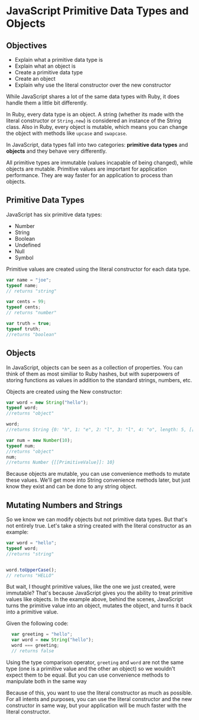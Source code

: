 # JavaScript Primitive Data Types and Objects

## Objectives
+ Explain what a primitive data type is
+ Explain what an object is
+ Create a primitive data type
+ Create an object
+ Explain why use the literal constructor over the new constructor

While JavaScript shares a lot of the same data types with Ruby, it does handle them a little bit differently.

In Ruby, every data type is an object. A string (whether its made with the literal constructor or `String.new`) is considered an instance of the String class. Also in Ruby, every object is mutable, which means you can change the object with methods like `upcase` and `swapcase`.

In JavaScript, data types fall into two categories: **primitive data types** and **objects** and they behave very differently.

All primitive types are immutable (values incapable of being changed), while objects are mutable. Primitive values are important for application performance. They are way faster for an application to process than objects.

## Primitive Data Types

JavaScript has six primitive data types: 

+ Number
+ String
+ Boolean
+ Undefined
+ Null
+ Symbol

Primitive values are created using the literal constructor for each data type. 

```js
var name = "joe";
typeof name;
// returns "string"

var cents = 99;
typeof cents;
// returns "number"

var truth = true;
typeof truth;
//returns "boolean"
```

## Objects

In JavaScript, objects can be seen as a collection of properties. You can think of them as most similiar to Ruby hashes, but with superpowers of storing functions as values in addition to the standard strings, numbers, etc.

Objects are created using the New constructor:

```js
var word = new String("hello");
typeof word;
//returns "object"

word;
//returns String {0: "h", 1: "e", 2: "l", 3: "l", 4: "o", length: 5, [[PrimitiveValue]]: "hello"}

var num = new Number(10);
typeof num;
//returns "object"
num;
//returns Number {[[PrimitiveValue]]: 10}
```
Because objects are mutable, you can use convenience methods to mutate these values. We'll get more into String convenience methods later, but just know they exist and can be done to any string object.

## Mutating Numbers and Strings

So we know we can modify objects but not primitive data types. But that's not entirely true. Let's take a string created with the literal constructor as an example:

```js
var word = "hello";
typeof word;
//returns "string"


word.toUpperCase();
// returns "HELLO"
```

But wait, I thought primitive values, like the one we just created, were immutable? That's because JavaScript gives you the ability to treat primitive values like objects. In the example above, behind the scenes, JavaScript turns the primitive value into an object, mutates the object, and turns it back into a primitive value.

Given the following code:

```js
  var greeting = "hello";
  var word = new String("hello");
  word === greeting; 
  // returns false
```

Using the type comparison operator, `greeting` and `word` are not the same type (one is a primitive value and the other an object) so we wouldn't expect them to be equal. But you can use convenience methods to manipulate both in the same way

Because of this, you want to use the literal constructor as much as possible. For all intents and purposes, you can use the literal constructor and the new constructor in same way, but your application will be much faster with the literal constructor.

